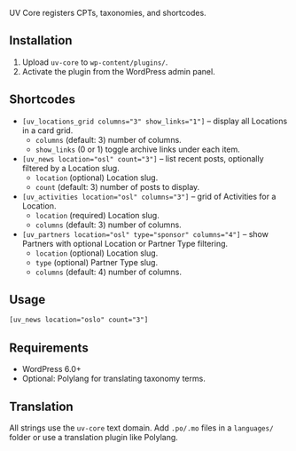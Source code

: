 UV Core registers CPTs, taxonomies, and shortcodes.

## Installation
1. Upload `uv-core` to `wp-content/plugins/`.
2. Activate the plugin from the WordPress admin panel.

## Shortcodes
- `[uv_locations_grid columns="3" show_links="1"]` – display all Locations in a card grid.
  - `columns` (default: 3) number of columns.
  - `show_links` (0 or 1) toggle archive links under each item.
- `[uv_news location="osl" count="3"]` – list recent posts, optionally filtered by a Location slug.
  - `location` (optional) Location slug.
  - `count` (default: 3) number of posts to display.
- `[uv_activities location="osl" columns="3"]` – grid of Activities for a Location.
  - `location` (required) Location slug.
  - `columns` (default: 3) number of columns.
- `[uv_partners location="osl" type="sponsor" columns="4"]` – show Partners with optional Location or Partner Type filtering.
  - `location` (optional) Location slug.
  - `type` (optional) Partner Type slug.
  - `columns` (default: 4) number of columns.

## Usage

```html
[uv_news location="oslo" count="3"]
```

## Requirements
- WordPress 6.0+
- Optional: Polylang for translating taxonomy terms.

## Translation
All strings use the `uv-core` text domain. Add `.po/.mo` files in a `languages/` folder or use a translation plugin like Polylang.
